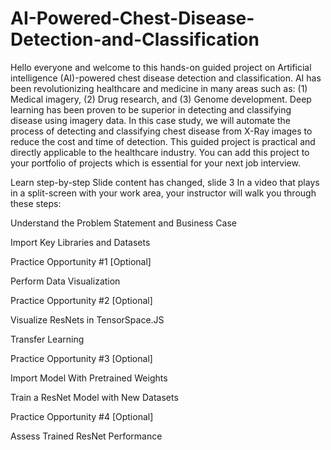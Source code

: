# AI-Powered-Chest-Disease-Detection-and-Classification

Hello everyone and welcome to this hands-on guided project on Artificial intelligence (AI)-powered chest disease detection and classification. AI has been revolutionizing healthcare and medicine in many areas such as: (1) Medical imagery, (2) Drug research, and (3) Genome development. Deep learning has been proven to be superior in detecting and classifying disease using imagery data. 
In this case study, we will automate the process of detecting and classifying chest disease from X-Ray images to reduce the cost and time of detection. This guided project is practical and directly applicable to the healthcare industry. You can add this project to your portfolio of projects which is essential for your next job interview.


Learn step-by-step
Slide content has changed, slide 3
In a video that plays in a split-screen with your work area, your instructor will walk you through these steps:

Understand the Problem Statement and Business Case

Import Key Libraries and Datasets

Practice Opportunity #1 [Optional]

Perform Data Visualization

Practice Opportunity #2 [Optional]

Visualize ResNets in TensorSpace.JS

Transfer Learning 

Practice Opportunity #3 [Optional]

Import Model With Pretrained Weights

Train a ResNet Model with New Datasets

Practice Opportunity #4 [Optional]

Assess Trained ResNet Performance
